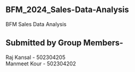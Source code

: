 ## BFM_2024_Sales-Data-Analysis
BFM Sales Data Analysis


## Submitted by Group Members-
Raj Kansal - 502304205 <br>
Manmeet Kour - 502304202
